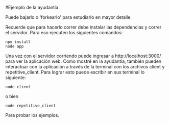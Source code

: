 #Ejemplo de la ayudantía

Puede bajarlo o 'forkearlo' para estudiarlo en mayor detalle. 

Recuerde que para hacerlo correr debe instalar las dependencias y correr el servidor. Para eso ejecuten los siguientes comandos:

	npm install
	node app
	
Una vez con el servidor corriendo puede ingresar a http://localhost:3000/ para ver la aplicación web. Como mostré en la ayudantía, también pueden interactuar con la aplicación a través de la terminal con los archivos client y repetitive_client. Para lograr esto puede escribir en sus terminal lo siguiente:
    
    node client
    
o bien

    node repetitive_client
    
Para probar los ejemplos. 